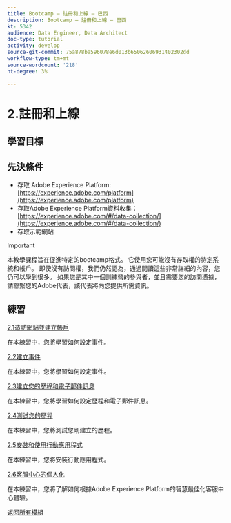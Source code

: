 ```yaml
---
title: Bootcamp — 註冊和上線 — 巴西
description: Bootcamp — 註冊和上線 — 巴西
kt: 5342
audience: Data Engineer, Data Architect
doc-type: tutorial
activity: develop
source-git-commit: 75a878ba596078e6d013b65062606931402302dd
workflow-type: tm+mt
source-wordcount: '218'
ht-degree: 3%

---
```


# 2.註冊和上線

## 學習目標

## 先決條件

- 存取 Adobe Experience Platform: [https://experience.adobe.com/platform](https://experience.adobe.com/platform)
- 存取Adobe Experience Platform資料收集： [https://experience.adobe.com/#/data-collection/](https://experience.adobe.com/#/data-collection/)
- 存取示範網站

>[!IMPORTANT]
>
>本教學課程旨在促進特定的bootcamp格式。 它使用您可能沒有存取權的特定系統和帳戶。 即使沒有訪問權，我們仍然認為，通過閱讀這些非常詳細的內容，您仍可以學到很多。 如果您是其中一個訓練營的參與者，並且需要您的訪問憑據，請聯繫您的Adobe代表，該代表將向您提供所需資訊。

## 練習

[2.1造訪網站並建立帳戶](./ex1.md)

在本練習中，您將學習如何設定事件。

[2.2建立事件](./ex2.md)

在本練習中，您將學習如何設定事件。

[2.3建立您的歷程和電子郵件訊息](./ex3.md)

在本練習中，您將學習如何設定歷程和電子郵件訊息。

[2.4測試您的歷程](./ex4.md)

在本練習中，您將測試您剛建立的歷程。

[2.5安裝和使用行動應用程式](./ex5.md)

在本練習中，您將安裝行動應用程式。

[2.6客服中心的個人化](./ex6.md)

在本練習中，您將了解如何根據Adobe Experience Platform的智慧最佳化客服中心體驗。

[返回所有模組](../../overview.md)
